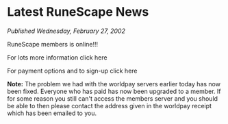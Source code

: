 # Latest RuneScape News
*Published Wednesday, February 27, 2002*

RuneScape members is online!!!

For lots more information click here

For payment options and to sign-up click here

**Note:** The problem we had with the worldpay servers earlier today has now been fixed. Everyone who has paid has now been upgraded to a member.
If for some reason you still can't access the members server and you should be able to then please contact the address given in the worldpay receipt which has been emailed to you.
